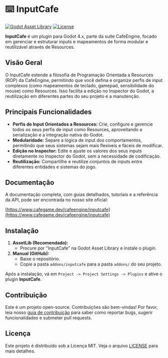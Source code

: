 # ⌨️ InputCafe

[![Godot Asset Library](https://img.shields.io/badge/Godot_Asset_Library-InputCafe-478cbf?style=for-the-badge&logo=godot-engine)](https://godotengine.org/asset-library/asset/link-to-asset) <!-- Placeholder -->
[![License](https://img.shields.io/badge/License-MIT-yellow.svg?style=for-the-badge)](https://opensource.org/licenses/MIT)

**InputCafe** é um plugin para Godot 4.x, parte da suíte CafeEngine, focado em gerenciar e estruturar inputs e mapeamentos de forma modular e reutilizável através de Resources.

## Visão Geral

O InputCafe estende a filosofia de Programação Orientada a Resources (ROP) da CafeEngine, permitindo que você defina e organize perfis de input complexos (como mapeamentos de teclado, gamepad, sensibilidade do mouse) como Resources. Isso facilita a edição no Inspector do Godot, a reutilização em diferentes partes do seu projeto e a manutenção.

## Principais Funcionalidades

*   **Perfis de Input Orientados a Resources:** Crie, configure e gerencie todos os seus perfis de input como Resources, aproveitando a serialização e a integração nativa do Godot.
*   **Modularidade:** Separe a lógica de input dos comportamentos, permitindo que seus sistemas sejam mais flexíveis e fáceis de modificar.
*   **Edição no Inspector:** Edite e ajuste os valores dos seus inputs diretamente no Inspector do Godot, sem a necessidade de codificação.
*   **Reutilização:** Compartilhe e reutilize conjuntos de inputs entre diferentes entidades e sistemas do jogo.

## Documentação

A documentação completa, com guias detalhados, tutoriais e a referência da API, pode ser encontrada no nosso site oficial:

[https://www.cafegame.dev/cafeengine/inputcafe](https://www.cafegame.dev/cafeengine/inputcafe)

## Instalação

1.  **AssetLib (Recomendado):**
    *   Procure por "InputCafe" na Godot Asset Library e instale o plugin.
2.  **Manual (GitHub):**
    *   Baixe o repositório.
    *   Copie a pasta `addons/inputcafe` para a pasta `addons/` do seu projeto.

Após a instalação, vá em `Project -> Project Settings -> Plugins` e ative o plugin **InputCafe**.

## Contribuição

Este é um projeto open-source. Contribuições são bem-vindas! Por favor, leia nosso [guia de contribuição](CONTRIBUTING.md) para saber como reportar bugs, sugerir funcionalidades e submeter pull requests.

## Licença

Este projeto é distribuído sob a Licença MIT. Veja o arquivo [LICENSE](LICENSE) para mais detalhes.
